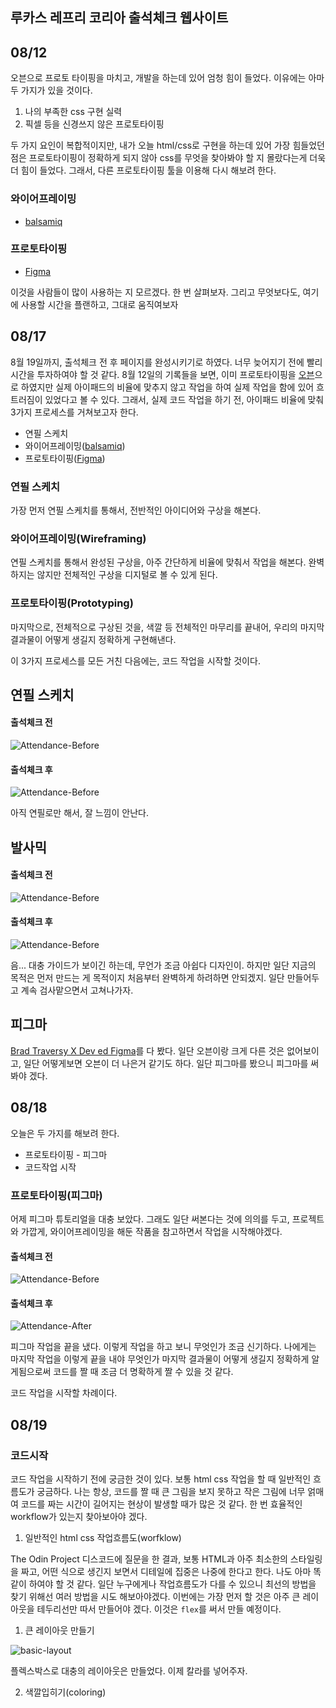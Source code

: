 ## 루카스 레프리 코리아 출석체크 웹사이트

## 08/12

오븐으로 프로토 타이핑을 마치고, 개발을 하는데 있어 엄청 힘이 들었다. 이유에는 아마 두 가지가 있을 것이다. 

1. 나의 부족한 css 구현 실력
2. 픽셀 등을 신경쓰지 않은 프로토타이핑

두 가지 요인이 복합적이지만, 내가 오늘 html/css로 구현을 하는데 있어 가장 힘들었던 점은 프로토타이핑이 정확하게 되지 않아 css를 무엇을 찾아봐야 할 지 몰랐다는게 더욱 더 힘이 들었다. 그래서, 다른 프로토타이핑 툴을 이용해 다시 해보려 한다.

### 와이어프레이밍
- [balsamiq](https://balsamiq.com/)

### 프로토타이핑

- [Figma](https://www.figma.com/)

이것을 사람들이 많이 사용하는 지 모르겠다. 한 번 살펴보자.
그리고 무엇보다도, 여기에 사용할 시간을 플랜하고, 그대로 움직여보자

## 08/17

8월 19일까지, 출석체크 전 후 페이지를 완성시키기로 하였다. 너무 늦어지기 전에 빨리 시간을 투자하여야 할 것 같다. 8월 12일의 기록들을 보면, 이미 프로토타이핑을 [오븐](https://ovenapp.io/project/3mqjAEjPKg8GQls4n7bevBfEvOfuxxqi/#uIo6w)으로 하였지만 실제 아이패드의 비율에 맞추지 않고 작업을 하여 실제 작업을 함에 있어 흐트러짐이 있었다고 볼 수 있다. 그래서, 실제 코드 작업을 하기 전, 아이패드 비율에 맞춰 3가지 프로세스를 거쳐보고자 한다.

- 연필 스케치
- 와이어프레이밍([balsamiq](https://balsamiq.com/))
- 프로토타이핑([Figma](https://www.figma.com/))

### 연필 스케치

가장 먼저 연필 스케치를 통해서, 전반적인 아이디어와 구상을 해본다.

### 와이어프레이밍(Wireframing)

연필 스케치를 통해서 완성된 구상을, 아주 간단하게 비율에 맞춰서 작업을 해본다. 완벽하지는 않지만 전체적인 구상을 디지털로 볼 수 있게 된다.

### 프로토타이핑(Prototyping)

마지막으로, 전체적으로 구상된 것을, 색깔 등 전체적인 마무리를 끝내어, 우리의 마지막 결과물이 어떻게 생길지 정확하게 구현해낸다.

이 3가지 프로세스를 모든 거친 다음에는, 코드 작업을 시작할 것이다.


## 연필 스케치

#### 출석체크 전
![Attendance-Before](./img/attendance_before.jpeg)

#### 출석체크 후
![Attendance-Before](./img/attendance_after.jpeg)

아직 연필로만 해서, 잘 느낌이 안난다.

## 발사믹

#### 출석체크 전
![Attendance-Before](./img/balsamiq_before.png)

#### 출석체크 후
![Attendance-Before](./img/balsamiq_after.png)

음... 대충 가이드가 보이긴 하는데, 무언가 조금 아쉽다 디자인이. 하지만 일단 지금의 목적은 먼저 만드는 게 목적이지 처음부터 완벽하게 하려하면 안되겠지. 일단 만들어두고 계속 검사맡으면서 고쳐나가자.

## 피그마

[Brad Traversy X Dev ed Figma](https://www.youtube.com/watch?v=4W4LvJnNegA)를 다 봤다. 일단 오븐이랑 크게 다른 것은 없어보이고, 일단 어떻게보면 오븐이 더 나은거 같기도 하다. 일단 피그마를 봤으니 피그마를 써봐야 겠다.


## 08/18

오늘은 두 가지를 해보려 한다.

- 프로토타이핑 - 피그마
- 코드작업 시작

### 프로토타이핑(피그마)

어제 피그마 튜토리얼을 대충 보았다. 그래도 일단 써본다는 것에 의의를 두고, 프로젝트와 가깝게, 와이어프레이밍을 해둔 작품을 참고하면서 작업을 시작해야겠다.

#### 출석체크 전

![Attendance-Before](./img/figma_before.png)

#### 출석체크 후

![Attendance-After](./img/figma_after.png)

피그마 작업을 끝을 냈다. 이렇게 작업을 하고 보니 무엇인가 조금 신기하다. 나에게는 마지막 작업을 이렇게 끝을 내야 무엇인가 마지막 결과물이 어떻게 생길지 정확하게 알게됨으로써 코드를 짤 때 조금 더 명확하게 짤 수 있을 것 같다.

코드 작업을 시작할 차례이다.

## 08/19

### 코드시작

코드 작업을 시작하기 전에 궁금한 것이 있다. 보통 html css 작업을 할 때 일반적인 흐름도가 궁금하다. 나는 항상, 코드를 짤 때 큰 그림을 보지 못하고 작은 그림에 너무 얽매여 코드를 짜는 시간이 길어지는 현상이 발생할 때가 많은 것 같다. 한 번 효율적인 workflow가 있는지 찾아보아야 겠다.

1. 일반적인 html css 작업흐름도(worfklow)

The Odin Project 디스코드에 질문을 한 결과, 보통 HTML과 아주 최소한의 스타일링을 짜고, 어떤 식으로 생긴지 보면서 디테일에 집중은 나중에 한다고 한다. 나도 아마 똑같이 하여야 할 것 같다. 일단 누구에게나 작업흐름도가 다를 수 있으니 최선의 방법을 찾기 위해선 여러 방법을 시도 해보아야겠다. 이번에는 가장 먼저 할 것은 아주 큰 레이아웃을 테두리선만 따서 만들어야 겠다. 이것은 `flex`를 써서 만들 예정이다.

1. 큰 레이아웃 만들기

![basic-layout](./img/basic-layout.png)

플렉스박스로 대충의 레이아웃은 만들었다. 이제 칼라를 넣어주자.

2. 색깔입히기(coloring)
